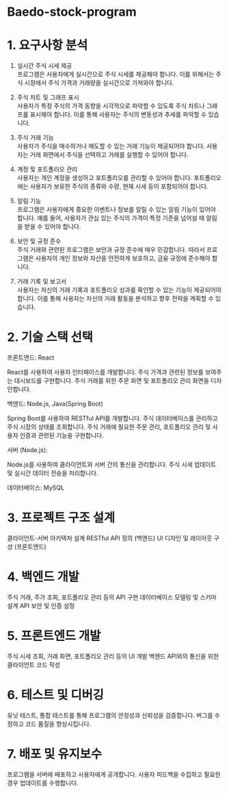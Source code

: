 # Baedo-stock-program

<h1>1. 요구사항 분석</h1>

1) 실시간 주식 시세 제공 <br>
   프로그램은 사용자에게 실시간으로 주식 시세를 제공해야 합니다. 이를 위해서는 주식 시장에서 주식 가격과 거래량을 실시간으로 가져와야 합니다.

2) 주식 차트 및 그래프 표시<br>
   사용자가 특정 주식의 가격 동향을 시각적으로 파악할 수 있도록 주식 차트나 그래프를 표시해야 합니다. 이를 통해 사용자는 주식의 변동성과 추세를 파악할 수 있습니다.

3) 주식 거래 기능<br>
   사용자가 주식을 매수하거나 매도할 수 있는 거래 기능이 제공되어야 합니다. 사용자는 거래 화면에서 주식을 선택하고 거래를 실행할 수 있어야 합니다.

4) 계정 및 포트폴리오 관리<br>
   사용자는 개인 계정을 생성하고 포트폴리오를 관리할 수 있어야 합니다. 포트폴리오에는 사용자가 보유한 주식의 종류와 수량, 현재 시세 등이 포함되어야 합니다.

5) 알림 기능<br>
   프로그램은 사용자에게 중요한 이벤트나 정보를 알릴 수 있는 알림 기능이 있어야 합니다. 예를 들어, 사용자가 관심 있는 주식의 가격이 특정 기준을 넘어설 때 알림을 받을 수 있어야 합니다.

6) 보안 및 규정 준수<br>
   주식 거래와 관련된 프로그램은 보안과 규정 준수에 매우 민감합니다. 따라서 프로그램은 사용자의 개인 정보와 자산을 안전하게 보호하고, 금융 규정에 준수해야 합니다.

7) 거래 기록 및 보고서<br>
   사용자는 자신의 거래 기록과 포트폴리오 성과를 확인할 수 있는 기능이 제공되어야 합니다. 이를 통해 사용자는 자신의 거래 활동을 분석하고 향후 전략을 계획할 수 있습니다.


<h1>2. 기술 스택 선택</h1>
    프론트엔드: React

   React를 사용하여 사용자 인터페이스를 개발합니다.
   주식 가격과 관련된 정보를 보여주는 대시보드를 구현합니다.
   주식 거래를 위한 주문 화면 및 포트폴리오 관리 화면을 디자인합니다.

   백엔드: Node.js, Java(Spring Boot)

   Spring Boot를 사용하여 RESTful API를 개발합니다.
   주식 데이터베이스를 관리하고 주식 시장의 상태를 조회합니다.
   주식 거래에 필요한 주문 관리, 포트폴리오 관리 및 사용자 인증과 관련된 기능을 구현합니다.

   서버 (Node.js):

   Node.js를 사용하여 클라이언트와 서버 간의 통신을 관리합니다.
   주식 시세 업데이트 및 실시간 데이터 전송을 처리합니다.

 데이터베이스: MySQL

<h1>3. 프로젝트 구조 설계</h1>
    클라이언트-서버 아키텍처 설계
    RESTful API 정의 (백엔드)
    UI 디자인 및 레이아웃 구성 (프론트엔드)

<h1>4. 백엔드 개발</h1>
    주식 거래, 주가 조회, 포트폴리오 관리 등의 API 구현
    데이터베이스 모델링 및 스키마 설계
    API 보안 및 인증 설정

<h1>5. 프론트엔드 개발</h1>
   주식 시세 조회, 거래 화면, 포트폴리오 관리 등의 UI 개발
   백엔드 API와의 통신을 위한 클라이언트 코드 작성

<h1>6. 테스트 및 디버깅</h1>
    유닛 테스트, 통합 테스트를 통해 프로그램의 안정성과 신뢰성을 검증합니다.
    버그를 수정하고 코드 품질을 향상시킵니다.

<h1>7. 배포 및 유지보수</h1>
    프로그램을 서버에 배포하고 사용자에게 공개합니다.
    사용자 피드백을 수집하고 필요한 경우 업데이트를 수행합니다.
